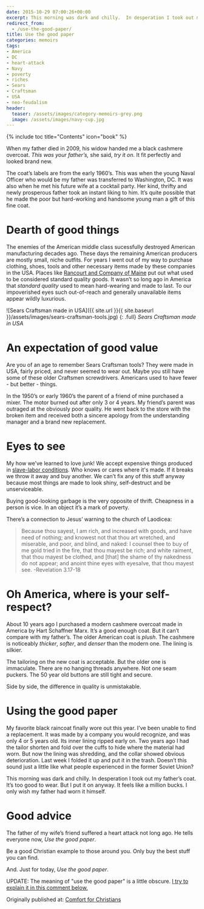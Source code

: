 ```yaml
---
date: 2015-10-29 07:00:26+00:00
excerpt: This morning was dark and chilly.  In desperation I took out my father’s overcoat.  It’s too good to wear.  But I put it on anyway.  It feels like a million bucks.  I only wish my father had let himself wear it.
redirect_from:
  - /use-the-good-paper/
title: Use the good paper
categories: memoirs
tags:
- America
- DC
- heart-attack
- Navy
- poverty
- riches
- Sears
- Craftsman
- USA
- neo-feudalism
header:
  teaser: /assets/images/category-memoirs-grey.png
  image: /assets/images/navy-cup.jpg
---
```

{% include toc title="Contents" icon="book" %}



When my father died in 2009, his widow handed me a black cashmere overcoat.  _This was your father’s,_ she said, _try it on._  It fit perfectly and looked brand new.

The coat’s labels are from the early 1960’s.  This was when the young Naval Officer who would be my father was transferred to Washington, DC.  It was also when he met his future wife at a cocktail party.  Her kind, thrifty and newly prosperous father took an instant liking to him.  It’s quite possible that he made the poor but hard-working and handsome young man a gift of this fine coat.



# Dearth of good things



The enemies of the American middle class sucessfully destroyed American manufacturing decades ago.  These days the remaining American producers are mostly small, niche outfits.  For years I went out of my way to purchase clothing, shoes, tools and other necessary items made by these companies in the USA.  Places like [Rancourt and Company of Maine](http://www.rancourtandcompany.com/) put out what used to be considered standard quality goods.  It wasn’t so long ago in America that _standard quality_ used to mean hard-wearing and made to last.  To our impoverished eyes such out-of-reach and generally unavailable items appear wildly luxurious.

![Sears Craftsman made in USA]({{ site.url }}{{ site.baseurl }}/assets/images/sears-craftsman-tools.jpg)
{: .full}
*Sears Craftsman made in USA*


# An expectation of good value



Are you of an age to remember Sears Craftsman tools?  They were made in USA, fairly priced, and never seemed to wear out.  Maybe you still have some of these older Craftsmen screwdrivers.  Americans used to have fewer - but better - things.

In the 1950’s or early 1960’s the parent of a friend of mine purchased a mixer.  The motor burned out after only 3 or 4 years.  My friend’s parent was outraged  at the obviously poor quality.  He went back to the store with the broken item and received both a sincere apology from the understanding manager and a brand new replacement.



# Eyes to see



My how we’ve learned to love junk!  We accept expensive things produced in [slave-labor conditions](http://www.dailymail.co.uk/news/article-2103798/Revealed-Inside-Apples-Chinese-sweatshop-factory-workers-paid-just-1-12-hour.html).  Who knows or cares where it's made.  If it breaks we throw it away and buy another.  We can’t fix any of this stuff anyway because most things are made to look shiny, self-destruct and be unserviceable.

Buying good-looking garbage is the very opposite of thrift.  Cheapness in a person is vice.  In an object it’s a mark of poverty.

There’s a connection to Jesus’ warning to the church of Laodicea:



<blockquote>
  Because thou sayest, I am rich, and increased with goods, and have need of nothing; and knowest not that thou art wretched, and miserable, and poor, and blind, and naked: I counsel thee to buy of me gold tried in the fire, that thou mayest be rich; and white raiment, that thou mayest be clothed, and [that] the shame of thy nakedness do not appear; and anoint thine eyes with eyesalve, that thou mayest see. -Revelation 3.17-18
</blockquote>





# Oh America, where is your self-respect?



About 10 years ago I purchased a modern cashmere overcoat made in America by Hart Schaffner Marx.  It’s a good enough coat.  But it can’t compare with my father’s.  The older American coat is _plush_.  The cashmere is noticeably _thicker_, _softer_, and _denser_ than the modern   one. The lining is silkier.

The tailoring on the new coat is acceptable.  But the older one is immaculate.  There are no hanging threads anywhere. Not one seam puckers.  The 50 year old buttons are still tight and secure.

Side by side, the difference in quality is unmistakable.



# Using the good paper



My favorite black raincoat finally wore out this year.   I’ve been unable to find a replacement.  It was made by a company you would recognize, and was only 4 or 5 years old.  Its inner lining ripped early on.  Two years ago I had the tailor shorten and fold over the cuffs to hide where the material had worn.  But now the lining was shredding, and the collar showed obvious deterioration.  Last week I folded it up and put it in the trash.   Doesn’t this sound just a little like what people experienced in the former Soviet Union?

This morning was dark and chilly.  In desperation I took out my father’s coat.  It’s too good to wear.  But I put it on anyway.  It feels like a million bucks.  I only wish my father had worn it himself.



# Good advice



The father of my wife’s friend suffered a heart attack not long ago.  He tells everyone now, _Use the good paper_.

Be a good Christian example to those around you.  Only buy the best stuff you can find.

And.  Just for today, _Use the good paper_.

UPDATE: The meaning of "use the good paper" is a little obscure.  [I try to explain it in this comment below.](http://alecsatin.com/use-the-good-paper/#comment-698)

<div>Originally published at: <a href='http://www.alecsatin.com/'>Comfort for Christians</a></div>
